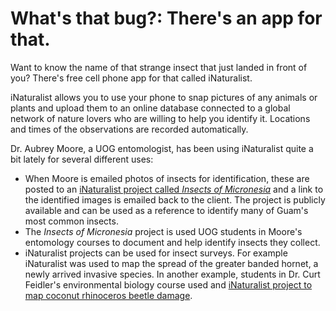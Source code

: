 # What's that bug?: There's an app for that.

Want to know the name of that strange insect that just landed in front of you? There's free cell phone app for that
called iNaturalist. 

iNaturalist allows you to use your phone to snap pictures of any animals or plants and upload them to an online database connected to a global network
of nature lovers who are willing to help you identify it. Locations and times of the observations are recorded automatically.

Dr. Aubrey Moore, a UOG entomologist, has been using iNaturalist quite a bit lately for several different uses:

* When Moore is emailed photos of insects for identification, these are posted to an [iNaturalist project called *Insects of Micronesia*](https://www.inaturalist.org/projects/insects-of-micronesia) and a link 
to the identified images is emailed back to the client. The project is publicly available and can be used as a reference to identify many of Guam's most common insects.
* The *Insects of Micronesia* project is used UOG students in Moore's entomology courses to document and help identify insects they collect. 
* iNaturalist projects can be used for insect surveys. For example iNaturalist was used to map the spread of the greater banded hornet, a newly arrived invasive species. In another example, students in Dr. Curt Feidler's environmental biology course used and [iNaturalist project to map coconut rhinoceros beetle damage](https://www.inaturalist.org/projects/uog-bi-100l-coconut-tree-survey-sp-16). 
